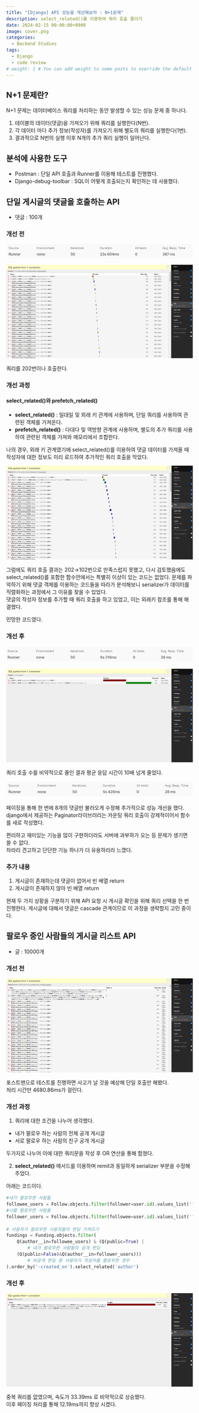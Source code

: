 ```yaml
---
title: "[Django] API 성능을 개선해보자 : N+1문제"
description: select_related()를 이용하여 쿼리 호출 줄이기
date: 2024-02-15 00:00:00+0900
image: cover.png
categories:
  - Backend Studies
tags:
  - Django
  - code review
# weight: 1 # You can add weight to some posts to override the default sorting (date descending)
---
```


## N+1 문제란?

N+1 문제는 데이터베이스 쿼리를 처리하는 동안 발생할 수 있는 성능 문제 중 하나다.

1. 테이블의 데이터(댓글)을 가져오기 위해 쿼리를 실행한다(N번).
2. 각 데이터 마다 추가 정보(작성자)를 가져오기 위해 별도의 쿼리를 실행한다(1번).
3. 결과적으로 N번의 실행 이후 N개의 추가 쿼리 실행이 일어난다.

## 분석에 사용한 도구

- Postman : 단일 API 호출과 Runner를 이용해 테스트를 진행했다.
- Django-debug-toolbar : SQL이 어떻게 호출되는지 확인하는 데 사용했다.

## 단일 게시글의 댓글을 호출하는 API

- 댓글 : 100개

### 개선 전

![Postman Runner](1.png)

![202 queries in 37.14ms](2.png)

쿼리를 202번이나 호출한다.

### 개선 과정

#### select_related()와 prefetch_related()

- **select_related()** : 일대일 및 외래 키 관계에 사용하며, 단일 쿼리를 사용하여 관련된 객체를 가져온다.
- **prefetch_related()** : 다대다 및 역방향 관계에 사용하며, 별도의 추가 쿼리를 사용하여 관련된 객체를 가져와 메모리에서 조합한다.

나의 경우, 외래 키 관계였기에 select_related()를 이용하여 댓글 데이터를 가져올 때 작성자에 대한 정보도 미리 로드하여 추가적인 쿼리 호출을 막았다.

![102 queries in 36.57ms](3.png)

그럼에도 쿼리 호출 결과는 202→102번으로 만족스럽지 못했고, 다시 검토했음에도 select_related()를 포함한 함수안에서는 특별히 이상이 있는 코드는 없었다. 문제를 파악하기 위해 댓글 객체를 이용하는 코드들을 따라가 분석해보니 serializer가 데이터를 직렬화하는 과정에서 그 이유를 찾을 수 있었다.  
댓글의 작성자 정보를 추가할 때 쿼리 호출을 하고 있었고, 이는 외래키 참조를 통해 해결했다.

민망한 코드였다.

### 개선 후

![](4.png)

![2 queries in 1.11ms](5.png)

쿼리 호출 수를 비약적으로 줄인 결과 평균 응답 시간이 10배 넘게 줄었다.

![페이징 적용](6.png)

페이징을 통해 한 번에 8개의 댓글만 불러오게 수정해 추가적으로 성능 개선을 했다.  
django에서 제공하는 Paginator라이브러리는 카운팅 쿼리 호출이 강제적이어서 함수를 새로 작성했다.

편리하고 재미있는 기능을 많이 구현하더라도 서버에 과부하가 오는 등 문제가 생기면 쓸 수 없다.  
차라리 견고하고 단단한 기능 하나가 더 유용하리라 느꼈다.

### 추가 내용

1. 게시글이 존재하는데 댓글이 없어서 빈 배열 return
2. 게시글이 존재하지 않아 빈 배열 return

현재 두 가지 상황을 구분하기 위해 API 요청 시 게시글 확인을 위해 쿼리 선택을 한 번 진행한다. 게시글에 대해서 댓글은 cascade 관계이므로 이 과정을 생략할지 고민 중이다.

## 팔로우 중인 사람들의 게시글 리스트 API

- 글 : 10000개

### 개선 전

![20032 queries in 4680.84ms](7.png)

포스트맨으로 테스트를 진행하면 사고가 날 것을 예상해 단일 호출만 해봤다.  
처리 시간만 4680.86ms가 걸린다.

### 개선 과정

1. 쿼리에 대한 조건을 나누어 생각했다.

- 내가 팔로우 하는 사람의 전체 공개 게시글
- 서로 팔로우 하는 사람의 친구 공개 게시글

두가지로 나누어 이에 대한 쿼리문을 작성 후 OR 연산을 통해 합쳤다.

2. **select_related()**
   메서드를 이용하며 remit과 동일하게 serializer 부분을 수정해주었다.

아래는 코드이다.

```python
#내가 팔로우한 사람들
followee_users = Follow.objects.filter(follower=user.id).values_list('followee')
#나를 팔로우한 사람들
follower_users = Follow.objects.filter(followee=user.id).values_list('follower')

# 사용자가 팔로우한 사용자들의 펀딩 가져오기
fundings = Funding.objects.filter(
    Q(author__in=followee_users) & (Q(public=True) |
		# 내가 팔로우한 사람들의 공개 펀딩
    (Q(public=False)&Q(author__in=follower_users)))
		# 비공개 펀딩 중 사용자가 작성자를 팔로우한 경우
).order_by('-created_on').select_related('author')
```

### 개선 후

![1 query in 33.39ms](8.png)

중복 쿼리를 없앴으며, 속도가 33.39ms 로 비약적으로 상승했다.  
이후 페이징 처리를 통해 12.19ms까지 향상 시켰다.
